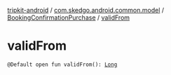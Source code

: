 [tripkit-android](../../index.md) / [com.skedgo.android.common.model](../index.md) / [BookingConfirmationPurchase](index.md) / [validFrom](./valid-from.md)

# validFrom

`@Default open fun validFrom(): `[`Long`](https://kotlinlang.org/api/latest/jvm/stdlib/kotlin/-long/index.html)